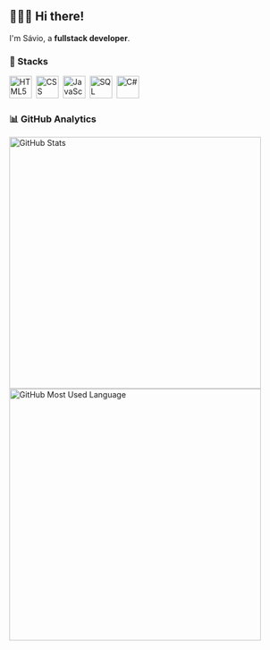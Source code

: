 ## 👨🏻‍💻 Hi there! 

I'm Sávio, a **fullstack developer**.

### :hammer: Stacks

<img width="40em" src="https://pics.freeicons.io/uploads/icons/png/8804286661557996995-512.png" alt="HTML5">&nbsp;
<img width="40em" src="https://pics.freeicons.io/uploads/icons/png/632690741557997006-512.png" alt="CSS">&nbsp;
<img width="40em" src="https://pics.freeicons.io/uploads/icons/png/21088442871540553614-512.png" alt="JavaScript">&nbsp;
<img width="40em" src="https://cdn-icons-png.flaticon.com/512/5968/5968364.png" alt="SQL Server">&nbsp;
<img width="40em" src="https://cdn-icons-png.flaticon.com/512/6132/6132221.png" alt="C#">&nbsp;

### :bar_chart: GitHub Analytics

<img width="450em" src="https://github-readme-stats.vercel.app/api?username=saviotomazb&show_icons=true&theme=dracula" alt="GitHub Stats"/> <img width="450em" src="https://github-readme-stats.vercel.app/api/top-langs/?username=saviotomazb&hide_progress=true&theme=dracula" alt="GitHub Most Used Language"/>
